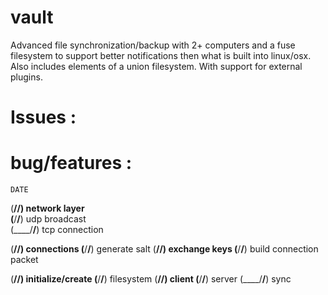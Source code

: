 # vault
Advanced file synchronization/backup with 2+ computers and a fuse filesystem to support better notifications then what is built into linux/osx.   Also includes elements of a union filesystem.   With support for external plugins. 


# Issues : 
    

# bug/features : 


    DATE
(____/__/__)    network layer      
(____/__/__)        udp broadcast      
(____/__/__)        tcp connection      

(____/__/__)    connections
(____/__/__)        generate salt
(____/__/__)        exchange keys
(____/__/__)        build connection packet        

(____/__/__)    initialize/create
(____/__/__)    filesystem
(____/__/__)    client
(____/__/__)    server
(____/__/__)    sync
